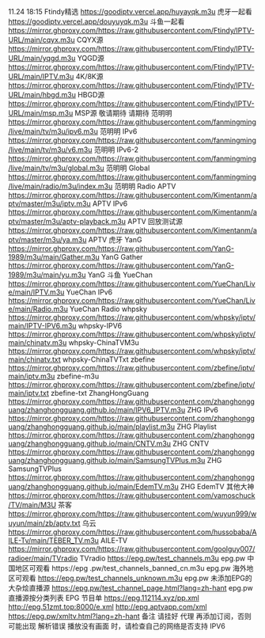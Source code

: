 11.24 18:15
Ftindy精选
https://goodiptv.vercel.app/huyayqk.m3u    虎牙一起看
https://goodiptv.vercel.app/douyuyqk.m3u    斗鱼一起看
https://mirror.ghproxy.com/https://raw.githubusercontent.com/Ftindy/IPTV-URL/main/cqyx.m3u    CQYX源
https://mirror.ghproxy.com/https://raw.githubusercontent.com/Ftindy/IPTV-URL/main/yqgd.m3u    YQGD源
https://mirror.ghproxy.com/https://raw.githubusercontent.com/Ftindy/IPTV-URL/main/IPTV.m3u    4K/8K源
https://mirror.ghproxy.com/https://raw.githubusercontent.com/Ftindy/IPTV-URL/main/hbgd.m3u    HBGD源
https://mirror.ghproxy.com/https://raw.githubusercontent.com/Ftindy/IPTV-URL/main/msp.m3u    MSP源
敬请期待    请期待
范明明
https://mirror.ghproxy.com/https://raw.githubusercontent.com/fanmingming/live/main/tv/m3u/ipv6.m3u    范明明 IPv6
https://mirror.ghproxy.com/https://raw.githubusercontent.com/fanmingming/live/main/tv/m3u/v6.m3u    范明明 IPv6-2
https://mirror.ghproxy.com/https://raw.githubusercontent.com/fanmingming/live/main/tv/m3u/global.m3u    范明明 Global
https://mirror.ghproxy.com/https://raw.githubusercontent.com/fanmingming/live/main/radio/m3u/index.m3u    范明明 Radio
APTV
https://mirror.ghproxy.com/https://raw.githubusercontent.com/Kimentanm/aptv/master/m3u/iptv.m3u    APTV IPv6
https://mirror.ghproxy.com/https://raw.githubusercontent.com/Kimentanm/aptv/master/m3u/aptv-playback.m3u    APTV 回放测试源
https://mirror.ghproxy.com/https://raw.githubusercontent.com/Kimentanm/aptv/master/m3u/ya.m3u    APTV 虎牙
YanG
https://mirror.ghproxy.com/https://raw.githubusercontent.com/YanG-1989/m3u/main/Gather.m3u    YanG Gather
https://mirror.ghproxy.com/https://raw.githubusercontent.com/YanG-1989/m3u/main/yu.m3u    YanG 斗鱼
YueChan
https://mirror.ghproxy.com/https://raw.githubusercontent.com/YueChan/Live/main/IPTV.m3u    YueChan IPv6
https://mirror.ghproxy.com/https://raw.githubusercontent.com/YueChan/Live/main/Radio.m3u    YueChan Radio
whpsky
https://mirror.ghproxy.com/https://raw.githubusercontent.com/whpsky/iptv/main/IPTV-IPV6.m3u    whpsky-IPV6
https://mirror.ghproxy.com/https://raw.githubusercontent.com/whpsky/iptv/main/chinatv.m3u    whpsky-ChinaTVM3u
https://mirror.ghproxy.com/https://raw.githubusercontent.com/whpsky/iptv/main/chinatv.txt    whpsky-ChinaTVTxt
zbefine
https://mirror.ghproxy.com/https://raw.githubusercontent.com/zbefine/iptv/main/iptv.m3u    zbefine-m3u
https://mirror.ghproxy.com/https://raw.githubusercontent.com/zbefine/iptv/main/iptv.txt    zbefine-txt
ZhangHongGuang
https://mirror.ghproxy.com/https://raw.githubusercontent.com/zhanghongguang/zhanghongguang.github.io/main/IPV6_IPTV.m3u    ZHG IPv6
https://mirror.ghproxy.com/https://raw.githubusercontent.com/zhanghongguang/zhanghongguang.github.io/main/playlist.m3u    ZHG Playlist
https://mirror.ghproxy.com/https://raw.githubusercontent.com/zhanghongguang/zhanghongguang.github.io/main/CNTV.m3u    ZHG CNTV
https://mirror.ghproxy.com/https://raw.githubusercontent.com/zhanghongguang/zhanghongguang.github.io/main/SamsungTVPlus.m3u    ZHG SamsungTVPlus
https://mirror.ghproxy.com/https://raw.githubusercontent.com/zhanghongguang/zhanghongguang.github.io/main/EdemTV.m3u    ZHG EdemTV
其他大神
https://mirror.ghproxy.com/https://raw.githubusercontent.com/vamoschuck/TV/main/M3U    茶客
https://mirror.ghproxy.com/https://raw.githubusercontent.com/wuyun999/wuyun/main/zb/aptv.txt    乌云
https://mirror.ghproxy.com/https://raw.githubusercontent.com/hussobaba/AILE-Tv/main/TEBER_TV.m3u    AILE-TV
https://mirror.ghproxy.com/https://raw.githubusercontent.com/goolguy007/radioer/main/TVradio    TVradio
https://epg.pw/test_channels.m3u    epg.pw 中国地区可观看
https://epg .pw/test_channels_banned_cn.m3u    epg.pw 海外地区可观看
https://epg.pw/test_channels_unknown.m3u    epg.pw 未添加EPG的大杂烩直播源
https://epg.pw/test_channel_page.html?lang=zh-hant    epg.pw 直播源按分类列表
EPG 节目单
https://epg.112114.xyz/pp.xml
http://epg.51zmt.top:8000/e.xml
http://epg.aptvapp.com/xml
https://epg.pw/xmltv.html?lang=zh-hant
备注
请挂好 代理 再添加订阅，否则可能出现 解析错误
播放没有画面 时，请检查自己的网络是否支持 IPV6

